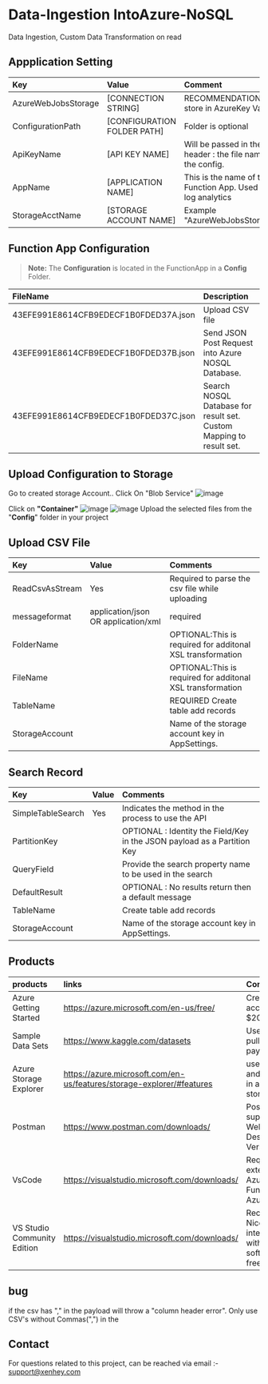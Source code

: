 # Data-Ingestion IntoAzure-NoSQL
Data Ingestion, Custom Data Transformation on read

## Appplication Setting 

|Key|Value | Comment|
|:----|:----|:----|
|AzureWebJobsStorage|[CONNECTION STRING]|RECOMMENDATION :  store in AzureKey Vault.|
|ConfigurationPath| [CONFIGURATION FOLDER PATH] |Folder is optional
|ApiKeyName|[API KEY NAME]|Will be passed in the header  :  the file name of the config.
|AppName| [APPLICATION NAME]| This is the name of the Function App. Used in log analytics|
|StorageAcctName|[STORAGE ACCOUNT NAME]|Example  "AzureWebJobsStorage"|

## Function App  Configuration 

> **Note:** The **Configuration** is located in the  FunctionApp  in a **Config** Folder.

|FileName|Description|
|:----|:----|
|43EFE991E8614CFB9EDECF1B0FDED37A.json| Upload CSV file|
|43EFE991E8614CFB9EDECF1B0FDED37B.json| Send JSON Post Request into Azure NOSQL Database.|
|43EFE991E8614CFB9EDECF1B0FDED37C.json| Search NOSQL Database for result set. Custom Mapping to result set.|

## Upload Configuration to Storage
Go to created storage Account.. Click On "Blob Service" 
![image](https://user-images.githubusercontent.com/15838780/147958072-4a6058d2-d320-44a0-9d11-58449d527cd3.png)

Click on **"Container"**
![image](https://user-images.githubusercontent.com/15838780/147958201-71df0f21-e4e8-46c0-93be-728f1dbc2a43.png)
![image](https://user-images.githubusercontent.com/15838780/147963170-1a2f2a64-7ba2-44ce-9f5d-30d490529711.png)
Upload the selected files from the "**Config**" folder in your project


## Upload CSV File

|Key|Value|Comments|
|:----|:----|:----|
|ReadCsvAsStream|Yes| Required to parse the csv file while uploading|
|messageformat|application/json OR application/xml| required|
|FolderName||OPTIONAL:This is required for additonal XSL transformation |
|FileName||OPTIONAL:This is required for additonal XSL transformation |
|TableName|<AZURE TABLE NAME>| REQUIRED Create table add records|
|StorageAccount|<STORAGE ACCOUNT KEY>| Name of the  storage account key in AppSettings.|



## Search Record

|Key|Value|Comments|
|:----|:----|:----|
|SimpleTableSearch|Yes| Indicates the method in the process to use the API|
|PartitionKey|<PROPERTY NAME >|OPTIONAL : Identity the  Field/Key in the JSON payload as a Partition Key|
|QueryField|<SEARCH PROPERTY NAME>|Provide the search property name to be used in the search
|DefaultResult| <CUSTOM MESSAGE> | OPTIONAL :  No  results return then a default message
|TableName|<AZURE TABLE NAME>| Create table add records
|StorageAccount|<STORAGE ACCOUNT KEY>| Name of the  storage account key in AppSettings.|
  
  
  ## Products

|products|links|Comments|
|:----|:----|:----|
|Azure Getting Started |https://azure.microsoft.com/en-us/free/| Create free account + $200 in Credit|
|Sample Data Sets|https://www.kaggle.com/datasets| Useful site for pulling sample payload|
|Azure Storage Explorer|https://azure.microsoft.com/en-us/features/storage-explorer/#features|useful view and query data in azure table storage|
|Postman|https://www.postman.com/downloads/|Postman supports the Web or Desktop Version|
|VsCode| https://visualstudio.microsoft.com/downloads/ |  Required extensions. Azure Functions, Azure Account
|VS Studio Community Edition |https://visualstudio.microsoft.com/downloads/| Recommended. Nice intergration with Azure. software is free.

## bug
  
if the  csv has "," in the payload will throw  a "column header error". Only use CSV's without  Commas(",") in the  
  
  
  ## Contact
  
For questions related to this project, can be reached via email :- support@xenhey.com

